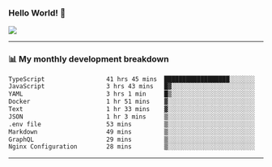 ### Hello World! 👋

<a>
  <img align="center" src="https://github-readme-stats.vercel.app/api?username=megatunger&count_private=true&include_all_commits=true&bg_color=30,56CCF2,2F80ED&title_color=fff&text_color=fff" />
</a>

------
### 📊 My monthly development breakdown

<!--START_SECTION:waka-->

```txt
TypeScript                 41 hrs 45 mins  ██████████████████░░░░░░░   72.27 %
JavaScript                 3 hrs 43 mins   █▓░░░░░░░░░░░░░░░░░░░░░░░   06.44 %
YAML                       3 hrs 1 min     █▒░░░░░░░░░░░░░░░░░░░░░░░   05.25 %
Docker                     1 hr 51 mins    ▓░░░░░░░░░░░░░░░░░░░░░░░░   03.22 %
Text                       1 hr 33 mins    ▓░░░░░░░░░░░░░░░░░░░░░░░░   02.70 %
JSON                       1 hr 3 mins     ▒░░░░░░░░░░░░░░░░░░░░░░░░   01.84 %
.env file                  53 mins         ▒░░░░░░░░░░░░░░░░░░░░░░░░   01.53 %
Markdown                   49 mins         ▒░░░░░░░░░░░░░░░░░░░░░░░░   01.42 %
GraphQL                    29 mins         ▒░░░░░░░░░░░░░░░░░░░░░░░░   00.85 %
Nginx Configuration        28 mins         ▒░░░░░░░░░░░░░░░░░░░░░░░░   00.81 %
```

<!--END_SECTION:waka-->

------

